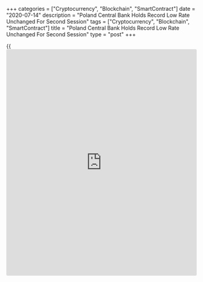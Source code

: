 +++
categories = ["Cryptocurrency", "Blockchain", "SmartContract"]
date = "2020-07-14"
description = "Poland Central Bank Holds Record Low Rate Unchanged For Second Session"
tags = ["Cryptocurrency", "Blockchain", "SmartContract"]
title = "Poland Central Bank Holds Record Low Rate Unchanged For Second Session"
type = "post"
+++

{{<iframe id="large-banner" src="https://www.bounty.group/#slide=26.0" width="100%" height="600" scrolling="no" style="border: 0px solid rgb(216, 221, 230); border-radius: 3px;">}}

Poland's central bank left its key interest rate unchanged at a record
low for a second session in a row in July.

The Monetary Policy Council on Tuesday decided to hold the key reference
rate steady at a record low 0.10 percent. That was in line with
economists' expectations.  
  
The previous change in the rate was a 40 basis points cut in May.

The central bank has cut the rate by a cumulative 140 points in three
[policy](https://www.fintechee.com/policy/) sessions since mid-March this year after the outbreak of the
[coronavirus][1], or Covid-19, pandemic.  
  
The central bank said it will continue to purchase government securities
and government-guaranteed debt securities on the secondary market as
part of the structural open market operations. The timing and scale of
the operations will depend on the market conditions, the bank added.  
  
The NBP will offer bill discount credit aimed at refinancing loans
granted to enterprises by banks.

The bank's July projections showed that there is a 50-percent
probability that the annual inflation will be in the range of 2.9-3.6
percent this year versus 3.1-4.2 percent in the March 2020 projection.  
  
Inflation is seen around 0.3-2.2 percent in 2021 versus 1.7-3.6 percent
predicted in March and 0.6-2.9 percent in 2022 compared to 1.3-3.4
percent forecast in March.

The annual GDP growth will be with a 50-percent probability in the range
of -7.2 - -4.2 percent in 2020 against 2.5-3.9 percent in the March 2020
projection, 2.1-6.6 percent in 2021 versus 2.1-3.9 percent seen earlier
and 1.9-6.0 percent in 2022 compared to 1.8-3.7 percent forecast in
March.

"The scale of the expected recovery in activity may be limited by
uncertainty about the effects of the pandemic, lower incomes and weaker
sentiment of economic agents than in previous years," the NBP said.  
  
"The pace of the economic recovery could also be limited by the lack of
visible zloty exchange rate adjustment to the global pandemic-driven
shock and to the monetary [policy](https://www.fintechee.com/policy/) easing introduced by NBP."

Raising interest rates in the second half of this year or even next year
would be too risky, Eryk Lon, a member of the Monetary Policy Committee
of the National Bank of Poland, said in an article last week.

For comments and feedback [contact](https://www.playgroundfx.com/contact/): editorial@rtt[news](https://www.letsplayfx.com/blog/forex-news-website/).com

[Economic News][2]

 **What parts of the world are seeing the best (and worst) economic
performances lately? Click[here][3] to check out our [Econ Scorecard][3]
and find out! See up-to-the-moment [ranking](https://www.playgroundfx.com/blog/crypto-exchange-ranking/)s for the best and worst
performers in [GDP][4], [unemployment rate][5], [inflation][6] and much
more.**

   1. www.rtt[news](https://www.letsplayfx.com/blog/forex-news-website/).com/list/coronavirus.aspx
   2. www.rtt[news](https://www.letsplayfx.com/blog/forex-news-website/).com/Content/EconomicNews.aspx
   3. www.rtt[news](https://www.letsplayfx.com/blog/forex-news-website/).com/economic-scorecard/world-rank/retail-sales/highest-performance.aspx
   4. www.rtt[news](https://www.letsplayfx.com/blog/forex-news-website/).com/economic-scorecard/world-rank/GDP/highest-performance.aspx
   5. www.rtt[news](https://www.letsplayfx.com/blog/forex-news-website/).com/economic-scorecard/world-rank/unemployment-rate/lowest-performance.aspx
   6. www.rtt[news](https://www.letsplayfx.com/blog/forex-news-website/).com/economic-scorecard/world-rank/CPI/highest-performance.aspx